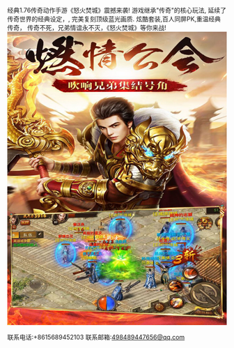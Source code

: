 经典1.76传奇动作手游《怒火焚城》震撼来袭!
游戏继承"传奇"的核心玩法,
延续了传奇世界的经典设定，,
完美复刻顶级蓝光画质.
炫酷套装,百人同屏PK,重温经典传奇，
传奇不死，兄弟情谊永不灭，《怒火焚城》等你来战!
![](4.jpg)

联系电话:+8615689452103
联系邮箱:498489447656@qq.com